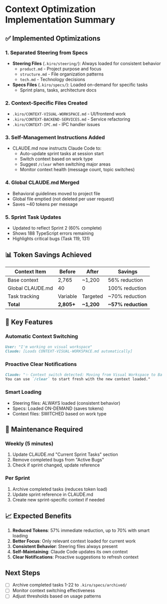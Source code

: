 # Context Optimization Implementation Summary

## ✅ Implemented Optimizations

### 1. **Separated Steering from Specs**
- **Steering Files** (`.kiro/steering/`): Always loaded for consistent behavior
  - `product.md` - Project purpose and focus
  - `structure.md` - File organization patterns
  - `tech.md` - Technology decisions
- **Specs Files** (`.kiro/specs/`): Loaded on-demand for specific tasks
  - Sprint plans, tasks, architecture docs

### 2. **Context-Specific Files Created**
- `.kiro/CONTEXT-VISUAL-WORKSPACE.md` - UI/frontend work
- `.kiro/CONTEXT-BACKEND-SERVICES.md` - Service refactoring
- `.kiro/CONTEXT-IPC.md` - IPC handler issues

### 3. **Self-Management Instructions Added**
- CLAUDE.md now instructs Claude Code to:
  - Auto-update sprint tasks at session start
  - Switch context based on work type
  - Suggest `/clear` when switching major areas
  - Monitor context health (message count, topic switches)

### 4. **Global CLAUDE.md Merged**
- Behavioral guidelines moved to project file
- Global file emptied (not deleted per user request)
- Saves ~40 tokens per message

### 5. **Sprint Task Updates**
- Updated to reflect Sprint 2 (60% complete)
- Shows 188 TypeScript errors remaining
- Highlights critical bugs (Task 119, 131)

## 📊 Token Savings Achieved

| Context Item | Before | After | Savings |
|-------------|--------|-------|---------|
| Base context | 2,765 | ~1,200 | 56% reduction |
| Global CLAUDE.md | 40 | 0 | 100% reduction |
| Task tracking | Variable | Targeted | ~70% reduction |
| **Total** | **2,805+** | **~1,200** | **~57% reduction** |

## 🎯 Key Features

### Automatic Context Switching
```markdown
User: "I'm working on visual workspace"
Claude: [Loads CONTEXT-VISUAL-WORKSPACE.md automatically]
```

### Proactive Clear Notifications
```markdown
Claude: "✨ Context switch detected: Moving from Visual Workspace to Backend Services.
You can use `/clear` to start fresh with the new context loaded."
```

### Smart Loading
- Steering files: ALWAYS loaded (consistent behavior)
- Specs: Loaded ON-DEMAND (saves tokens)
- Context files: SWITCHED based on work type

## 🔄 Maintenance Required

### Weekly (5 minutes)
1. Update CLAUDE.md "Current Sprint Tasks" section
2. Remove completed bugs from "Active Bugs"
3. Check if sprint changed, update reference

### Per Sprint
1. Archive completed tasks (reduces token load)
2. Update sprint reference in CLAUDE.md
3. Create new sprint-specific context if needed

## 📈 Expected Benefits

1. **Reduced Tokens**: 57% immediate reduction, up to 70% with smart loading
2. **Better Focus**: Only relevant context loaded for current work
3. **Consistent Behavior**: Steering files always present
4. **Self-Maintaining**: Claude Code updates its own context
5. **Clear Notifications**: Proactive suggestions to refresh context

## Next Steps

- [ ] Archive completed tasks 1-22 to `.kiro/specs/archived/`
- [ ] Monitor context switching effectiveness
- [ ] Adjust thresholds based on usage patterns